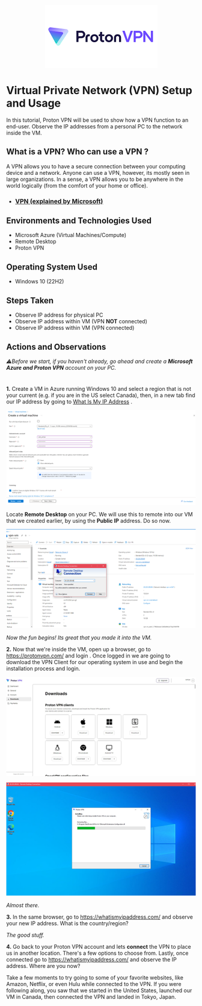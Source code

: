 <p align="center">
<img src="Proton VPN.png"/>
</p>

<h1>Virtual Private Network (VPN) Setup and Usage</h1>
In this tutorial, Proton VPN will be used to show how a VPN function to an end-user. Observe the IP addresses from a personal PC to the network inside the VM. 
<h2>What is a VPN? Who can use a VPN ? </h2>  
A VPN allows you to have a secure connection between your computing device and a network. Anyone can use a VPN, however, its mostly seen in large organizations. In a sense, a VPN allows you to be anywhere in the world logically (from the comfort of your home or office). 

- ### [VPN (explained by Microsoft)](https://azure.microsoft.com/en-us/resources/cloud-computing-dictionary/what-is-vpn/#types)

<h2>Environments and Technologies Used</h2>

- Microsoft Azure (Virtual Machines/Compute)
- Remote Desktop
- Proton VPN

<h2>Operating System Used </h2>

- Windows 10 (22H2)

<h2>Steps Taken</h2>

- Observe IP address for physical PC
- Observe IP address within VM (VPN **NOT** connected)
- Observe IP address within VM (VPN connected)

<h2>Actions and Observations</h2>

_⚠️Before we start, if you haven't already, go ahead and create a **Microsoft Azure and Proton VPN** account on your PC._
#


**1️.** Create a VM in Azure running Windows 10 and select a region that is not your current (e.g. if you are in the US select Canada), then, in a new tab find our IP address by going to [What Is My IP Address](https://whatismyipaddress.com/) .
<p align="center"> <img src="Create VM.1.png"/> </p>


Locate **Remote Desktop** on your PC. We will use this to remote into our VM that we created earlier, by using the **Public IP** address. Do so now.
<p align="center"> <img src="RDP.png"/> </p>


_Now the fun begins! Its great that you made it into the VM._


**2️.** Now that we're inside the VM, open up a browser, go to https://protonvpn.com/ and login .
Once logged in we are going to download the VPN Client for our operating system in use and begin the installation process and login.
<p align="center"> <img src="VPN Clients.jpg"/> </p>
<p> <p align="center"> <img src="Install Proton VPN.png"/> </p>


_Almost there._


**3.** In the same browser, go to https://whatismyipaddress.com/ and observe your new IP address. What is the country/region?


_The good stuff._


**4.** Go back to your Proton VPN account and lets **connect** the VPN to place us in another location. There's a few options to choose from. Lastly, once connected go to https://whatismyipaddress.com/ and observe the IP address. Where are you now? 


Take a few moments to try going to some of your favorite websites, like Amazon, Netflix, or even Hulu while connected to the VPN. 
If you were following along, you saw that we started in the United States, launched our VM in Canada, then connected the VPN and landed in Tokyo, Japan.




<br />
